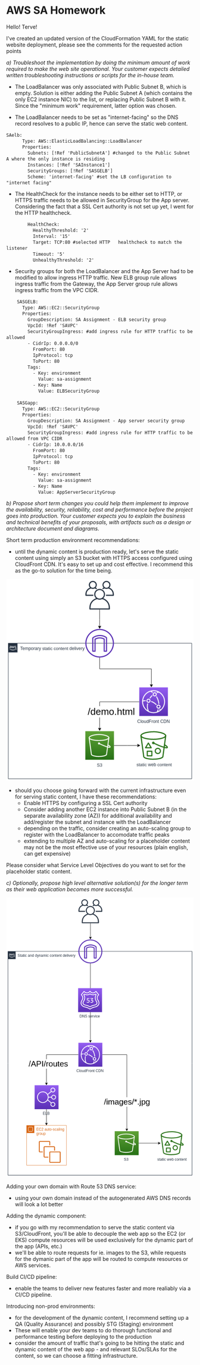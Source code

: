 # AWS SA Homework

Hello! Terve!

I've created an updated version of the CloudFormation YAML for the static website deployment, please see the comments for the requested action points

_a) Troubleshoot the implementation by doing the minimum amount of work required to make the web
site operational. Your customer expects detailed written troubleshooting instructions or scripts for the in-house team._

- The LoadBalancer was only associated with Public Subnet B, which is empty. Solution is either adding the Public Subnet A (which contains the only EC2 instance NIC) to the list, or replacing Public Subnet B with it. Since the "minimum work" requirement, latter option was chosen.

- The LoadBalancer needs to be set as "internet-facing" so the DNS record resolves to a public IP, hence can serve the static web content.

```
SAelb:
      Type: AWS::ElasticLoadBalancing::LoadBalancer
      Properties:
        Subnets: [!Ref 'PublicSubnetA'] #changed to the Public Subnet A where the only instance is residing
        Instances: [!Ref 'SAInstance1']
        SecurityGroups: [!Ref 'SASGELB']
        Scheme: 'internet-facing' #set the LB configuration to "internet facing"
```

- The HealthCheck for the instance needs to be either set to HTTP, or HTTPS traffic needs to be allowed in SecurityGroup for the App server. Considering the fact that a SSL Cert authority is not set up yet, I went for the HTTP healthcheck.

```        
        HealthCheck:
          HealthyThreshold: '2'
          Interval: '15'
          Target: TCP:80 #selected HTTP   healthcheck to match the listener
          Timeout: '5'
          UnhealthyThreshold: '2'
```

- Security groups for both the LoadBalancer and the App Server had to be modified to allow ingress HTTP traffic. New ELB group rule allows ingress traffic from the Gateway, the App Server group rule allows ingress traffic from the VPC CIDR.

```
    SASGELB:
      Type: AWS::EC2::SecurityGroup
      Properties:
        GroupDescription: SA Assignment - ELB security group
        VpcId: !Ref 'SAVPC'
        SecurityGroupIngress: #add ingress rule for HTTP traffic to be allowed
        - CidrIp: 0.0.0.0/0
          FromPort: 80
          IpProtocol: tcp
          ToPort: 80
        Tags:
          - Key: environment
            Value: sa-assignment
          - Key: Name
            Value: ELBSecurityGroup

    SASGapp:
      Type: AWS::EC2::SecurityGroup
      Properties:
        GroupDescription: SA Assignment - App server security group
        VpcId: !Ref 'SAVPC'
        SecurityGroupIngress: #add ingress rule for HTTP traffic to be allowed from VPC CIDR
        - CidrIp: 10.0.0.0/16
          FromPort: 80
          IpProtocol: tcp
          ToPort: 80
        Tags:
          - Key: environment
            Value: sa-assignment
          - Key: Name
            Value: AppServerSecurityGroup
```

_b) Propose short term changes you could help them implement to improve the availability, security,
reliability, cost and performance before the project goes into production. Your customer expects you to
explain the business and technical benefits of your proposals, with artifacts such as a design or
architecture document and diagrams._

Short term production environment recommendations:
- until the dynamic content is production ready, let's serve the static content using simply an S3 bucket with HTTPS access configured using CloudFront CDN. 
It's easy to set up and cost effective. I recommend this as the go-to solution for the time being.

![image info](temp-static-content.png)

- should you choose going forward with the current infrastructure even for serving static content, I have these recommendations:
    - Enable HTTPS by configuring a SSL Cert authority
    - Consider adding another EC2 instance into Public Subnet B (in the separate availability zone (AZ)) for additional availability and add/register the subnet and instance with the LoadBalancer
    - depending on the traffic, consider creating an auto-scaling group to register with the LoadBalancer to accomodate traffic peaks
    - extending to multiple AZ and auto-scaling for a placeholder content may not be the most effective use of your resources (plain english, can get expensive)

Please consider what Service Level Objectives do you want to set for the placeholder static content.



_c) Optionally, propose high level alternative solution(s) for the longer term as their web application
becomes more successful._

![image info](dynamic-static-content.png)

Adding your own domain with Route 53 DNS service:
- using your own domain instead of the autogenerated AWS DNS records will look a lot better

Adding the dynamic component:
- if you go with my recommendation to serve the static content via S3/CloudFront, you'll be able to decouple the web app so the EC2 (or EKS) compute resources will be used exclusively for the dynamic part of the app (APIs, etc.)
- we'll be able to route requests for ie. images to the S3, while requests for the dymanic part of the app will be routed to compute resources or AWS services.

Build CI/CD pipeline:
- enable the teams to deliver new features faster and more realiably via a CI/CD pipeline. 

Introducing non-prod environments:
- for the development of the dynamic content, I recommend setting up a QA (Quality Assurance) and possibly STG (Staging) environment
-  These will enable your dev teams to do thorough functional and performance testing before deploying to the production
- consider the amount of traffic that's going to be hitting the static and dynamic content of the web app - and relevant SLOs/SLAs for the content, so we can choose a fitting infrastructure.